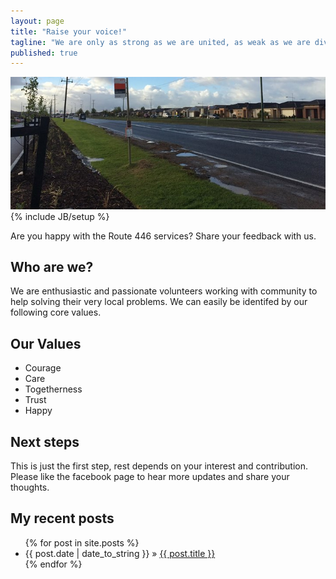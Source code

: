 ```yaml
---
layout: page
title: "Raise your voice!"
tagline: "We are only as strong as we are united, as weak as we are divided."
published: true
---
```

<img src="images/route446.jpg" alt="A bus stop">
{% include JB/setup %}

Are you happy with the Route 446 services? Share your feedback with us.

## Who are we?

We are enthusiastic and passionate volunteers working with community to help solving their very local problems. We can easily be identifed by our following core values.

## Our Values
- Courage
- Care
- Togetherness
- Trust
- Happy

## Next steps

This is just the first step, rest depends on your interest and contribution.
Please like the facebook page to hear more updates and share your thoughts.

## My recent posts

<ul class="posts">
  {% for post in site.posts %}
    <li><span>{{ post.date | date_to_string }}</span> &raquo; <a href="{{ BASE_PATH }}{{ post.url }}">{{ post.title }}</a></li>
  {% endfor %}
</ul>

